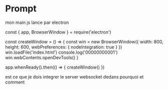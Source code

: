 
# Prompt
  mon main js lance par electron

  const { app, BrowserWindow } = require('electron')

  const createWindow = () => {
    const win = new BrowserWindow({
      width: 800,
      height: 600,
      webPreferences: {
        nodeIntegration: true
      }
    })
    win.loadFile('index.html')
    console.log('00000000001')
    win.webContents.openDevTools()
  }

  app.whenReady().then(() => {
    createWindow()
  })


  est ce que je dois integrer le server websocket dedans pourquoi et comment